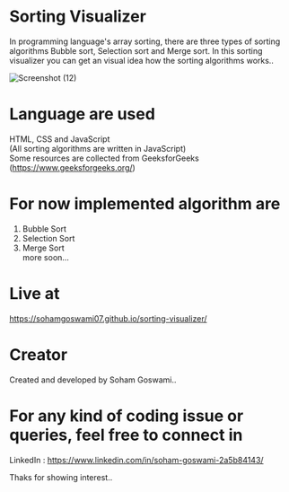 # Sorting Visualizer
In programming language's array sorting, there are three types of sorting algorithms Bubble sort, Selection sort and Merge sort. In this sorting visualizer you can get an visual idea how the sorting algorithms works..

![Screenshot (12)](https://github.com/sohamgoswami07/sorting-visualizer/assets/65434681/74f65c02-0a5d-49d7-ab4b-c64a5759de1e)

# Language are used
HTML, CSS and JavaScript  
(All sorting algorithms are written in JavaScript)  
Some resources are collected from GeeksforGeeks (https://www.geeksforgeeks.org/)

# For now implemented algorithm are
  1. Bubble Sort
  2. Selection Sort
  3. Merge Sort  
  more soon...
  
# Live at
https://sohamgoswami07.github.io/sorting-visualizer/

# Creator
Created and developed by Soham Goswami..

# For any kind of coding issue or queries, feel free to connect in
LinkedIn : https://www.linkedin.com/in/soham-goswami-2a5b84143/

Thaks for showing interest..
